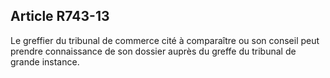 Article R743-13
----
Le greffier du tribunal de commerce cité à comparaître ou son conseil peut
prendre connaissance de son dossier auprès du greffe du tribunal de grande
instance.
